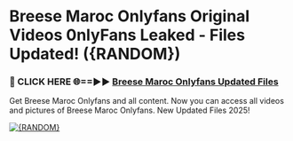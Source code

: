 # Breese Maroc Onlyfans Original Videos 0nlyFans Leaked - Files Updated! ({RANDOM})

<h3>🔴 CLICK HERE 🌐==►► <a href="https://betterlinks.top/A2PfLJ" rel="nofollow">Breese Maroc Onlyfans Updated Files</a></h3>

Get Breese Maroc Onlyfans and all content. Now you can access all videos and pictures of Breese Maroc Onlyfans. New Updated Files 2025!

[![{RANDOM}](https://i.imgur.com/ppqm5kG.gif)](https://betterlinks.top/A2PfLJ)